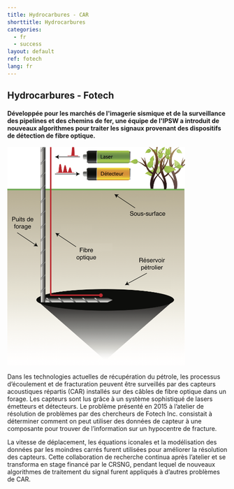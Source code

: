 ```yaml
---
title: Hydrocarbures - CAR
shorttitle: Hydrocarbures
categories: 
  - fr
  - success
layout: default
ref: fotech
lang: fr 
---
```


## Hydrocarbures - Fotech

#### 	Développée pour les marchés de l'imagerie sismique et de la surveillance des pipelines et des chemins de fer, une équipe de l'IPSW a introduit de nouveaux algorithmes pour traiter les signaux provenant des dispositifs de détection de fibre optique.

<img src="/img/portfolio/DAS_borehole_fr.png" style="max-height: 500px"
class="img-responsive center-block"/>

Dans les technologies actuelles de récupération du pétrole, les processus
d’écoulement et de fracturation peuvent être surveillés par des capteurs
acoustiques répartis (CAR) installés sur des câbles de fibre optique dans
un forage. Les capteurs sont lus grâce à un système sophistiqué de lasers
émetteurs et détecteurs. Le problème présenté en 2015 à l’atelier de
résolution de problèmes par des chercheurs de Fotech Inc. consistait à
déterminer comment on peut utiliser des données de capteur à une
composante pour trouver de l’information sur un hypocentre de fracture. 

La
vitesse de déplacement, les équations iconales et la modélisation des
données par les moindres carrés furent utilisées pour améliorer la
résolution des capteurs. Cette collaboration de recherche continua après
l’atelier et se transforma en stage financé par le CRSNG, pendant lequel
de nouveaux algorithmes de traitement du signal furent appliqués à
d’autres problèmes de CAR.
